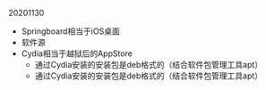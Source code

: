20201130

- Springboard相当于iOS桌面
- 软件源
- Cydia相当于越狱后的AppStore
    - 通过Cydia安装的安装包是deb格式的（结合软件包管理工具apt）
    - 通过Cydia安装的安装包是deb格式的（结合软件包管理工具apt） 